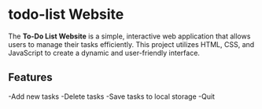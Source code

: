 # todo-list Website
The **To-Do List Website** is a simple, interactive web application that allows users to manage their tasks efficiently. 
This project utilizes HTML, CSS, and JavaScript to create a dynamic and user-friendly interface.

## Features
-Add new tasks
-Delete tasks
-Save tasks to local storage
-Quit
